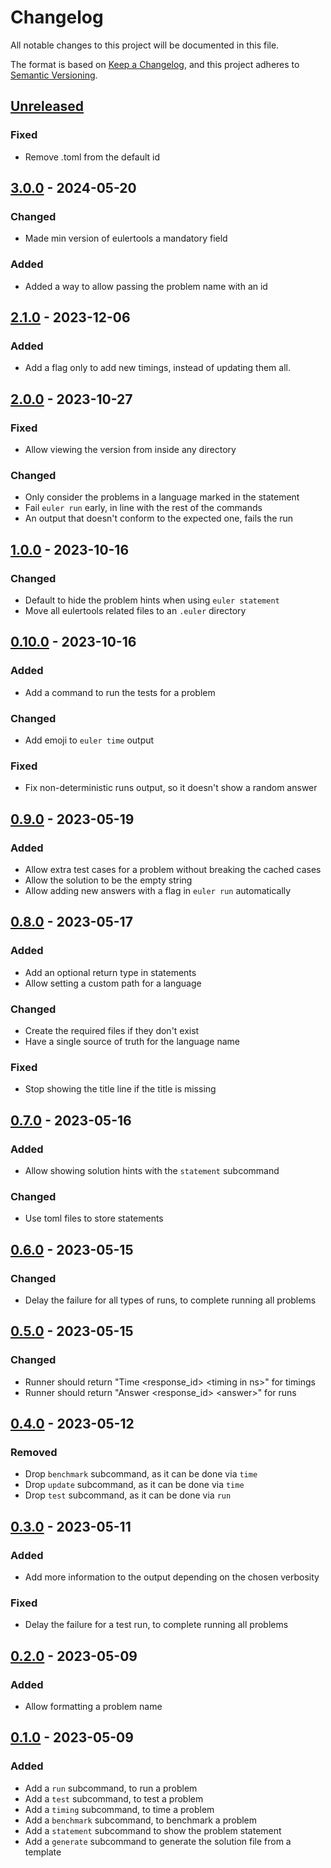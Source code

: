 # Changelog

All notable changes to this project will be documented in this file.

The format is based on [Keep a Changelog], and this project adheres to [Semantic Versioning].

## [Unreleased]

### Fixed

-   Remove .toml from the default id

## [3.0.0] - 2024-05-20

### Changed

-   Made min version of eulertools a mandatory field

### Added

-   Added a way to allow passing the problem name with an id

## [2.1.0] - 2023-12-06

### Added

-   Add a flag only to add new timings, instead of updating them all.

## [2.0.0] - 2023-10-27

### Fixed

-   Allow viewing the version from inside any directory

### Changed

-   Only consider the problems in a language marked in the statement
-   Fail `euler run` early, in line with the rest of the commands
-   An output that doesn't conform to the expected one, fails the run

## [1.0.0] - 2023-10-16

### Changed

-   Default to hide the problem hints when using `euler statement`
-   Move all eulertools related files to an `.euler` directory

## [0.10.0] - 2023-10-16

### Added

-   Add a command to run the tests for a problem

### Changed

-   Add emoji to `euler time` output

### Fixed

-   Fix non-deterministic runs output, so it doesn't show a random answer

## [0.9.0] - 2023-05-19

### Added

-   Allow extra test cases for a problem without breaking the cached cases
-   Allow the solution to be the empty string
-   Allow adding new answers with a flag in `euler run` automatically

## [0.8.0] - 2023-05-17

### Added

-   Add an optional return type in statements
-   Allow setting a custom path for a language

### Changed

-   Create the required files if they don't exist
-   Have a single source of truth for the language name

### Fixed

-   Stop showing the title line if the title is missing

## [0.7.0] - 2023-05-16

### Added

-   Allow showing solution hints with the `statement` subcommand

### Changed

-   Use toml files to store statements

## [0.6.0] - 2023-05-15

### Changed

-   Delay the failure for all types of runs, to complete running all problems

## [0.5.0] - 2023-05-15

### Changed

-   Runner should return "Time &lt;response_id&gt; &lt;timing in ns&gt;" for timings
-   Runner should return "Answer &lt;response_id&gt; &lt;answer&gt;" for runs

## [0.4.0] - 2023-05-12

### Removed

-   Drop `benchmark` subcommand, as it can be done via `time`
-   Drop `update` subcommand, as it can be done via `time`
-   Drop `test` subcommand, as it can be done via `run`

## [0.3.0] - 2023-05-11

### Added

-   Add more information to the output depending on the chosen verbosity

### Fixed

-   Delay the failure for a test run, to complete running all problems

## [0.2.0] - 2023-05-09

### Added

-   Allow formatting a problem name

## [0.1.0] - 2023-05-09

### Added

-   Add a `run` subcommand, to run a problem
-   Add a `test` subcommand, to test a problem
-   Add a `timing` subcommand, to time a problem
-   Add a `benchmark` subcommand, to benchmark a problem
-   Add a `statement` subcommand to show the problem statement
-   Add a `generate` subcommand to generate the solution file from a template

[Keep a Changelog]: https://keepachangelog.com/en/1.0.0/
[Semantic Versioning]: https://semver.org/spec/v2.0.0.html
[Unreleased]: https://github.com/spapanik/eulertools/compare/v3.0.0...main
[3.0.0]: https://github.com/spapanik/eulertools/compare/v2.1.0...v3.0.0
[2.1.0]: https://github.com/spapanik/eulertools/compare/v2.0.0...v2.1.0
[2.0.0]: https://github.com/spapanik/eulertools/compare/v1.0.0...v2.0.0
[1.0.0]: https://github.com/spapanik/eulertools/compare/v0.10.0...v1.0.0
[0.10.0]: https://github.com/spapanik/eulertools/compare/v0.9.0...v0.10.0
[0.9.0]: https://github.com/spapanik/eulertools/compare/v0.8.0...v0.9.0
[0.8.0]: https://github.com/spapanik/eulertools/compare/v0.7.0...v0.8.0
[0.7.0]: https://github.com/spapanik/eulertools/compare/v0.6.0...v0.7.0
[0.6.0]: https://github.com/spapanik/eulertools/compare/v0.5.0...v0.6.0
[0.5.0]: https://github.com/spapanik/eulertools/compare/v0.4.0...v0.5.0
[0.4.0]: https://github.com/spapanik/eulertools/compare/v0.3.0...v0.4.0
[0.3.0]: https://github.com/spapanik/eulertools/compare/v0.2.0...v0.3.0
[0.2.0]: https://github.com/spapanik/eulertools/compare/v0.1.0...v0.2.0
[0.1.0]: https://github.com/spapanik/eulertools/releases/tag/v0.1.0
